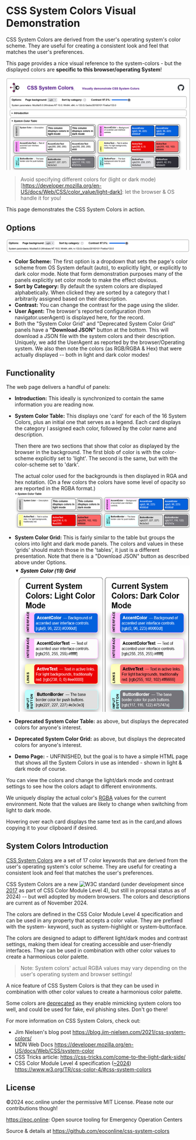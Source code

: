 # CSS System Colors Visual Demonstration

CSS System Colors are derived from the user's operating system's color scheme.
They are useful for creating a consistent look and feel that matches the user's
preferences.

This page provides a nice visual reference to the system-colors - but the
displayed colors are **specific to this browser/operating System**!

![alt text](images/Screenshot-Options&SystemColorTable.png)

> Avoid specifying different colors for (light or dark
> mode)[https://developer.mozilla.org/en-US/docs/Web/CSS/color_value/light-dark]:
> let the browser & OS handle it for you!

This page demonstrates the CSS System Colors in action.

## Options

![alt text](images/Screenshot-Options.png)

- **Color Scheme:** The first option is a dropdown that sets the page's color
  scheme from OS System default (auto), to explicitly light, or explicitly to
  dark color mode. Note that form demonstration purposes many of the panels
  explicitly set color mode to make the effect obvious.
- **Sort by Category:** By default the system colors are displayed
  alphabetically. When clicked they are sorted by a category that I arbitrarily
  assigned based on their description.
- **Contrast:** You can change the contrast for the page using the slider.
- **User Agent:** The browser's reported configuration (from
  navigator.userAgent) is displayed here, for the record.
- Both the "System Color Grid" and "Deprecated System Color Grid" panels have a
  **"Download JSON"** button at the bottom. This will download a JSON file with
  the system colors and their description. Uniquely, we add the UserAgent as
  reported by the browser/Operating system. We also then note the colors (as
  RGB/RGBA & Hex) that were actually displayed -- both in light and dark color
  modes!

## Functionality

The web page delivers a handful of panels:

- **Introduction:** This ideally is synchronized to contain the same information
  you are reading now.
- **System Color Table:** This displays one 'card' for each of the 16 System
  Colors, plus an initial one that serves as a legend. Each card displays the
  category I assigned each color, followed by the color name and description.

  Then there are two sections that show that color as displayed by the browser
  in the background. The first blob of color is with the color-scheme explicitly
  set to 'light'. The second is the same, but with the color-scheme set to
  'dark'.

  The actual color used for the backgrounds is then displayed in RGA and hex
  notation. (On a few colors the colors have some level of opacity so are
  reported in the RGBA format.)
  ![System Color Table](images/Screenshot-SystemColorTable.png)

- **System Color Grid:** This is fairly similar to the table but groups the
  colors into light and dark mode panels. The colors and values in these 'grids'
  should match those in the 'tables', it just is a different presentation. Note
  that there is a "Download JSON" button as described above under Options.
  <img src="images/Screenshot-SystemColorsGrid.png" alt="System Colors Grid" height="400px">

- **Deprecated System Color Table:** as above, but displays the deprecated
  colors for anyone's interest.
- **Deprecated System Color Grid:** as above, but displays the deprecated colors
  for anyone's interest.
- **Demo Page:** - UNFINISHED, but the goal is to have a simple HTML page that
  shows all the System Colors in use as intended - shown in light & dark mode of
  course.

You can view the colors and change the light/dark mode and contrast settings to
see how the colors adapt to different environments.

We uniquely display the actual color's
[RGBA](https://drafts.csswg.org/css-color/#rgb-functions) values for the current
environment. Note that the values are likely to change when switching from light
to dark mode.

Hovering over each card displays the same text as in the card,and allows copying
it to your clipboard if desired.

## System Colors Introduction

[CSS System Colors](https://drafts.csswg.org/css-color/#css-system-colors) are a
set of 17 color keywords that are derived from the user's operating system's
color scheme. They are useful for creating a consistent look and feel that
matches the user's preferences.

CSS System Colors are a new ![W3C](W3C.png) standard (under development since
[2017](https://www.w3.org/standards/history/css-color-4/) as part of CSS Color
Module Level 4), but still in proposal status as of 2024) -- but well adopted by
modern browsers. The colors and descriptions are current as of November 2024.

The colors are defined in the CSS Color Module Level 4 specification and can be
used in any property that accepts a color value. They are prefixed with the
system- keyword, such as system-highlight or system-buttonface.

The colors are designed to adapt to different light/dark modes and contrast
settings, making them ideal for creating accessible and user-friendly
interfaces. They can be used in combination with other color values to create a
harmonious color palette.

> Note: System colors' actual RGBA values may vary depending on the user's
> operating system and browser settings!

A nice feature of CSS System Colors is that they can be used in combination with
other color values to create a harmonious color palette.

Some colors are
[deprecated](https://drafts.csswg.org/css-color/#typedef-deprecated-color) as
they enable mimicking system colors too well, and could be used for fake, evil
phishing sites. Don't go there!

For more information on CSS System Colors, check out:

- Jim Nielsen's blog post <https://blog.jim-nielsen.com/2021/css-system-colors/>
- MDN Web Docs <https://developer.mozilla.org/en-US/docs/Web/CSS/system-color>
- CSS Tricks article: <https://css-tricks.com/come-to-the-light-dark-side/>
- CSS Color Module Level 4 specification
  ([~2024](https://www.w3.org/standards/history/css-color-4/))
  <https://www.w3.org/TR/css-color-4/#css-system-colors>

## License

©2024 eoc.online under the permissive MIT License. Please note our contributions
though!

<https://eoc.online>: Open source tooling for Emergency Operation Centers

Source & details at <https://github.com/eoconline/css-system-colors>
